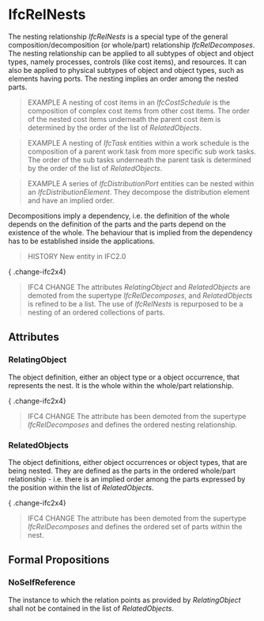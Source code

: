 # IfcRelNests

The nesting relationship _IfcRelNests_ is a special type of the general composition/decomposition (or whole/part) relationship _IfcRelDecomposes_. The nesting relationship can be applied to all subtypes of object and object types, namely processes, controls (like cost items), and resources. It can also be applied to physical subtypes of object and object types, such as elements having ports. The nesting implies an order among the nested parts.

> EXAMPLE  A nesting of cost items in an _IfcCostSchedule_ is the composition of complex cost items from other cost items. The order of the nested cost items underneath the parent cost item is determined by the order of the list of _RelatedObjects_.

> EXAMPLE  A nesting of _IfcTask_ entities within a work schedule is the composition of a parent work task from more specific sub work tasks. The order of the sub tasks underneath the parent task is determined by the order of the list of _RelatedObjects_.

> EXAMPLE  A series of _IfcDistributionPort_ entities can be nested within an _IfcDistributionElement_. They decompose the distribution element and have an implied order.

Decompositions imply a dependency, i.e. the definition of the whole depends on the definition of the parts and the parts depend on the existence of the whole. The behaviour that is implied from the dependency has to be established inside the applications.

> HISTORY  New entity in IFC2.0

{ .change-ifc2x4}
> IFC4 CHANGE  The attributes _RelatingObject_ and _RelatedObjects_ are demoted from the supertype _IfcRelDecomposes_, and _RelatedObjects_ is refined to be a list. The use of _IfcRelNests_ is repurposed to be a nesting of an ordered collections of parts.

## Attributes

### RelatingObject
The object definition, either an object type or a object occurrence, that represents the nest. It is the whole within the whole/part relationship.

{ .change-ifc2x4}
> IFC4 CHANGE  The attribute has been demoted from the supertype _IfcRelDecomposes_ and defines the ordered nesting relationship.

### RelatedObjects
The object definitions, either object occurrences or object types, that are being nested. They are defined as the parts in the ordered whole/part relationship -  i.e. there is an implied order among the parts expressed by the position within the list of _RelatedObjects_.

{ .change-ifc2x4}
> IFC4 CHANGE  The attribute has been demoted from the supertype _IfcRelDecomposes_ and defines the ordered set of parts within the nest.

## Formal Propositions

### NoSelfReference
The instance to which the relation points as provided by _RelatingObject_ shall not be contained in the list of _RelatedObjects_.
